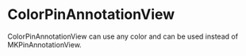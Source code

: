 # ColorPinAnnotationView
ColorPinAnnotationView can use any color and can be used instead of MKPinAnnotationView.
